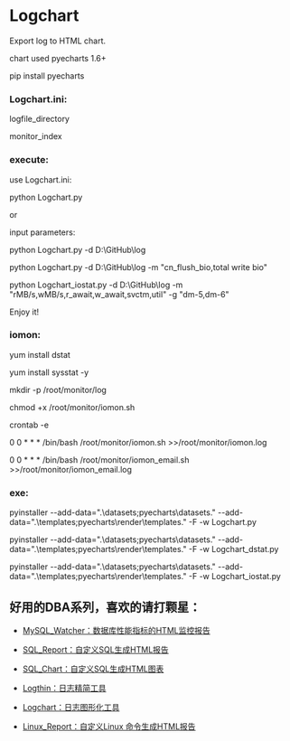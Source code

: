 # Logchart
Export log to HTML chart.  

chart used pyecharts 1.6+

pip install pyecharts

### Logchart.ini: 
logfile_directory 

monitor_index

### execute:
use Logchart.ini:

python Logchart.py

or 

input parameters:

python Logchart.py -d D:\GitHub\log 

python Logchart.py -d D:\GitHub\log -m "cn_flush_bio,total write bio"

python Logchart_iostat.py -d D:\GitHub\log -m "rMB/s,wMB/s,r_await,w_await,svctm,util" -g "dm-5,dm-6"

Enjoy it!

### iomon:

yum install dstat

yum install sysstat -y

mkdir -p /root/monitor/log

chmod +x /root/monitor/iomon.sh

crontab -e

0 0 * * * /bin/bash /root/monitor/iomon.sh >>/root/monitor/iomon.log

0 0 * * * /bin/bash /root/monitor/iomon_email.sh >>/root/monitor/iomon_email.log




### exe:
pyinstaller --add-data=".\datasets;pyecharts\datasets." --add-data=".\templates;pyecharts\render\templates." -F -w Logchart.py

pyinstaller --add-data=".\datasets;pyecharts\datasets." --add-data=".\templates;pyecharts\render\templates." -F -w Logchart_dstat.py

pyinstaller --add-data=".\datasets;pyecharts\datasets." --add-data=".\templates;pyecharts\render\templates." -F -w Logchart_iostat.py

## 好用的DBA系列，喜欢的请打颗星：

- [MySQL_Watcher：数据库性能指标的HTML监控报告](https://github.com/kinghows/MySQL_Watcher)

- [SQL_Report：自定义SQL生成HTML报告](https://github.com/kinghows/SQL_Report)

- [SQL_Chart：自定义SQL生成HTML图表](https://github.com/kinghows/SQL_Chart)

- [Logthin：日志精简工具](https://github.com/kinghows/Logthin)

- [Logchart：日志图形化工具](https://github.com/kinghows/Logchart)

- [Linux_Report：自定义Linux 命令生成HTML报告](https://github.com/kinghows/Linux_Report)
